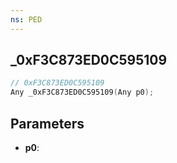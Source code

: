 ```yaml
---
ns: PED
---
```

## _0xF3C873ED0C595109

```c
// 0xF3C873ED0C595109
Any _0xF3C873ED0C595109(Any p0);
```

## Parameters
* **p0**:
